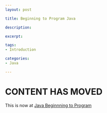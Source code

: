 ```yaml
---
layout: post

title: Beginning to Program Java

description: 

excerpt: 

tags:
- Introduction

categories:
- Java

---
```



# CONTENT HAS MOVED

This is now at [Java Beginnning to Program](/java-tutorial/)